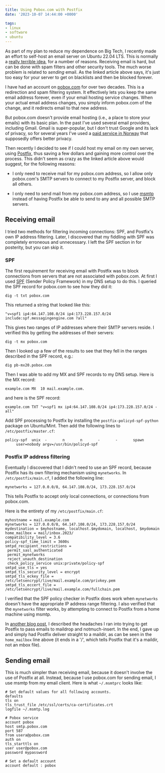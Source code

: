 ```yaml
---
title: Using Pobox.com with Postfix
date: '2023-10-07 14:44:00 +0000'

tags:
- linux
- software
- ubuntu
---
```


As part of my plan to reduce my dependence on Big Tech, I recently
made an effort to self-host an email server on Ubuntu 22.04 LTS.  This
is normally a [really terrible idea](https://cfenollosa.com/blog/after-self-hosting-my-email-for-twenty-three-years-i-have-thrown-in-the-towel-the-oligopoly-has-won.html),
for a number of reasons.  Receiving email is hard, but can be done with
spam filters and other security tools.  The much worse problem is related to *sending*
email.  As the linked article above says, it's just too easy for your server
to get on blacklists and then be blocked forever.

I have had an account on [pobox.com](https://www.pobox.com/) for over two decades.  This is a redirection
and spam filtering system.  It effectively lets you keep the same email
address forever, even if your email hosting service changes.  When your actual
email address changes, you simply inform pobox.com of the change, and it
redirects email to that new address.

But pobox.com doesn't provide email hosting (i.e., a place to store
your emails) with its basic plan.  In the past I've used several email
providers, including Gmail.  Gmail is super-popular,
but I don't trust Google and its lack of privacy, so for several years
I've used a [paid service in Norway](https://runbox.com/) that supposedly offers better privacy.

Then recently I decided to see if I could host my email on my own
server, using [Postfix](https://www.postfix.org/), thus saving a few dollars and gaining more control
over the process.  This didn't seem as crazy as the linked article
above would suggest, for the following reasons:

* I only need to receive mail for my pobox.com address, so I
allow only pobox.com's SMTP servers to connect to my Postfix server, and block
all others.

* I only need to send mail from my pobox.com address, so I
use [msmtp](https://marlam.de/msmtp/) instead of having Postfix be able to send to any and all possible
SMTP servers.

## Receiving email

I tried two methods for filtering incoming connections: SPF, and
Postfix's own IP address filtering.  Later, I discovered that
my fiddling with SPF was completely erroneous and unnecessary.  I left the SPF section in for posterity,
but you can skip it.


### SPF

The first requirement for receiving email with Postfix was to block
connections from servers that are not associated with pobox.com.
At first I used [SPF](https://en.wikipedia.org/wiki/Sender_Policy_Framework)
(Sender Policy Framework)
in my DNS setup to do this.  I queried the SPF
record for pobox.com to see how they did it:

    dig -t txt pobox.com

This returned a string that looked like this:

    "v=spf1 ip4:64.147.108.0/24 ip4:173.228.157.0/24 include:spf.messagingengine.com ?all"

This gives two ranges of IP addresses where their SMTP servers reside.  I verified
this by getting the addresses of their servers:

    dig -t mx pobox.com

Then I looked up a few of the results to see that they fell in the ranges described
in the SPF record, e.g.:

    dig pb-mx20.pobox.com

Then I was able to add my MX and SPF records to my DNS setup.  Here
is the MX record:

    example.com	MX	10 mail.example.com.

and here is the SPF record:

    example.com	TXT	"v=spf1 mx ip4:64.147.108.0/24 ip4:173.228.157.0/24 -all"

Add SPF processing to Postfix by installing the `postfix-policyd-spf-python`
package on Ubuntu/Mint.  Then add the following lines to `/etc/postfix/master.cf`:

    policy-spf  unix  -       n       n       -       -       spawn
         user=nobody argv=/usr/bin/policyd-spf

### Postfix IP address filtering

Eventually I discovered that I didn't need to use an SPF record, because
Postfix has its own filtering mechanism using `mynetworks`.  In `/etc/postfix/main.cf`, I 
added the following line:

    mynetworks = 127.0.0.0/8, 64.147.108.0/24, 173.228.157.0/24

This tells Postfix to accept only local connections, or connections from pobox.com.

Here is the entirety of my `/etc/postfix/main.cf`:

    myhostname = mail.example.com
    mynetworks = 127.0.0.0/8, 64.147.108.0/24, 173.228.157.0/24
    mydestination = $myhostname, localhost.$mydomain, localhost, $mydomain
    home_mailbox = mail/inbox.2023/
    compatibility_level = 3.6
    policy-spf_time_limit = 3600s
    smtpd_recipient_restrictions =
	 permit_sasl_authenticated
	 permit_mynetworks
	 reject_unauth_destination
	 check_policy_service unix:private/policy-spf
    smtpd_use_tls = yes
    smtpd_tls_security_level = encrypt
    smtpd_tls_eckey_file = /etc/letsencrypt/live/mail.example.com/privkey.pem
    smtpd_tls_eccert_file = /etc/letsencrypt/live/mail.example.com/fullchain.pem

I verified that the SPF policy checker in Postfix does work when `mynetworks`
doesn't have the appropriate IP address range filtering.  I also verified
that the `mynetworks` filter works, by attempting to connect to Postfix
from a home machine using msmtp.

In [another blog post](/posts/2023-10-03-postfix-maildrop-failure/),
I described the headaches I ran into trying
to get Postfix to pass emails to maildrop and notmuch-insert.  In the
end, I gave up and simply had Postfix deliver straight to a maildir,
as can be seen in the `home_mailbox` line above (it ends in a '/',
which tells Postfix that it's a maildir, not an mbox file).

## Sending email

This is much simpler than receiving email, because it doesn't involve
the use of Postfix at all.  Instead, because I use pobox.com for
sending email, I use msmtp from my email client.  Here is
what `~/.msmtprc` looks like:

    # Set default values for all following accounts.
    defaults
    tls on
    tls_trust_file /etc/ssl/certs/ca-certificates.crt
    logfile ~/.msmtp.log

    # Pobox service
    account pobox
    host smtp.pobox.com
    port 587
    from usera@pobox.com
    auth on
    tls_starttls on
    user user@pobox.com
    password mypassword

    # Set a default account
    account default : pobox

